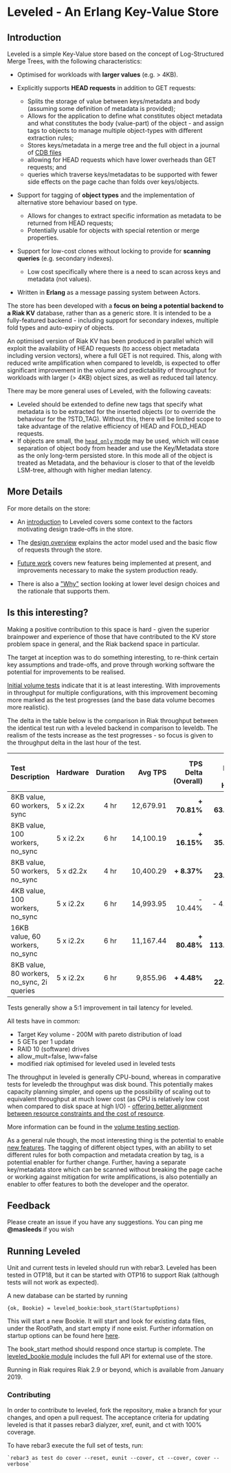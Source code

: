 # Leveled - An Erlang Key-Value Store

## Introduction

Leveled is a simple Key-Value store based on the concept of Log-Structured Merge Trees, with the following characteristics:

- Optimised for workloads with <b>larger values</b> (e.g. > 4KB).

- Explicitly supports <b>HEAD requests</b> in addition to GET requests:
  - Splits the storage of value between keys/metadata and body (assuming some definition of metadata is provided);
  - Allows for the application to define what constitutes object metadata and what constitutes the body (value-part) of the object - and assign tags to objects to manage multiple object-types with different extraction rules;
  - Stores keys/metadata in a merge tree and the full object in a journal of [CDB files](https://en.wikipedia.org/wiki/Cdb_(software))
  - allowing for HEAD requests which have lower overheads than GET requests; and
  - queries which traverse keys/metadatas to be supported with fewer side effects on the page cache than folds over keys/objects.

- Support for tagging of <b>object types</b> and the implementation of alternative store behaviour based on type.
  - Allows for changes to extract specific information as metadata to be returned from HEAD requests;
  - Potentially usable for objects with special retention or merge properties.

- Support for low-cost clones without locking to provide for <b>scanning queries</b> (e.g. secondary indexes).
  - Low cost specifically where there is a need to scan across keys and metadata (not values).

- Written in <b>Erlang</b> as a message passing system between Actors.

The store has been developed with a <b>focus on being a potential backend to a Riak KV</b> database, rather than as a generic store.  It is intended to be a fully-featured backend - including support for secondary indexes, multiple fold types and auto-expiry of objects.

An optimised version of Riak KV has been produced in parallel which will exploit the availability of HEAD requests (to access object metadata including version vectors), where a full GET is not required.  This, along with reduced write amplification when compared to leveldb, is expected to offer significant improvement in the volume and predictability of throughput for workloads with larger (> 4KB) object sizes, as well as reduced tail latency.

There may be more general uses of Leveled, with the following caveats:
  - Leveled should be extended to define new tags that specify what metadata is to be extracted for the inserted objects (or to override the behaviour for the ?STD_TAG).  Without this, there will be limited scope to take advantage of the relative efficiency of HEAD and FOLD_HEAD requests.
  - If objects are small, the [`head_only` mode](docs/STARTUP_OPTIONS.md#head-only) may be used, which will cease separation of object body from header and use the Key/Metadata store as the only long-term persisted store.  In this mode all of the object is treated as Metadata, and the behaviour is closer to that of the leveldb LSM-tree, although with higher median latency.

## More Details

For more details on the store:

- An [introduction](docs/INTRO.md) to Leveled covers some context to the factors motivating design trade-offs in the store.

- The [design overview](docs/DESIGN.md) explains the actor model used and the basic flow of requests through the store.

- [Future work](docs/FUTURE.md) covers new features being implemented at present, and improvements necessary to make the system production ready.

- There is also a ["Why"](docs/WHY.md) section looking at lower level design choices and the rationale that supports them.

## Is this interesting?

Making a positive contribution to this space is hard - given the superior brainpower and experience of those that have contributed to the KV store problem space in general, and the Riak backend space in particular.

The target at inception was to do something interesting, to re-think certain key assumptions and trade-offs, and prove through working software the potential for improvements to be realised.

[Initial volume tests](docs/VOLUME.md) indicate that it is at least interesting.  With improvements in throughput for multiple configurations, with this improvement becoming more marked as the test progresses (and the base data volume becomes more realistic).  

The delta in the table below  is the comparison in Riak throughput between the identical test run with a leveled backend in comparison to leveldb.  The realism of the tests increase as the test progresses - so focus is given to the throughput delta in the last hour of the test.

Test Description                  | Hardware     | Duration |Avg TPS    | TPS Delta (Overall)  | TPS Delta (Last Hour)
:---------------------------------|:-------------|:--------:|----------:|-----------------:|-------------------:
8KB value, 60 workers, sync       | 5 x i2.2x    | 4 hr     | 12,679.91 | <b>+ 70.81%</b>  | <b>+ 63.99%</b>
8KB value, 100 workers, no_sync   | 5 x i2.2x    | 6 hr     | 14,100.19 | <b>+ 16.15%</b>  | <b>+ 35.92%</b>
8KB value, 50 workers, no_sync    | 5 x d2.2x    | 4 hr     | 10,400.29 | <b>+  8.37%</b>  | <b>+ 23.51%</b>
4KB value, 100 workers, no_sync   | 5 x i2.2x    | 6 hr     | 14,993.95 | - 10.44%  | - 4.48%
16KB value, 60 workers, no_sync   | 5 x i2.2x    | 6 hr     | 11,167.44 | <b>+ 80.48%</b>  | <b>+ 113.55%</b>
8KB value, 80 workers, no_sync, 2i queries | 5 x i2.2x | 6 hr | 9,855.96 | <b>+ 4.48%</b> | <b>+ 22.36%</b>

Tests generally show a 5:1 improvement in tail latency for leveled.

All tests have in common:

- Target Key volume - 200M with pareto distribution of load
- 5 GETs per 1 update
- RAID 10 (software) drives
- allow_mult=false, lww=false
- modified riak optimised for leveled used in leveled tests

The throughput in leveled is generally CPU-bound, whereas in comparative tests for leveledb the throughput was disk bound.  This potentially makes capacity planning simpler, and opens up the possibility of scaling out to equivalent throughput at much lower cost (as CPU is relatively low cost when compared to disk space at high I/O) - [offering better alignment between resource constraints and the cost of resource](docs/INTRO.md).

More information can be found in the [volume testing section](docs/VOLUME.md).

As a general rule though, the most interesting thing is the potential to enable [new features](docs/FUTURE.md).  The tagging of different object types, with an ability to set different rules for both compaction and metadata creation by tag, is a potential enabler for further change.   Further, having a separate key/metadata store which can be scanned without breaking the page cache or working against mitigation for write amplifications, is also potentially an enabler to offer features to both the developer and the operator.

## Feedback

Please create an issue if you have any suggestions.  You can ping me <b>@masleeds</b> if you wish

## Running Leveled

Unit and current tests in leveled should run with rebar3.  Leveled has been tested in OTP18, but it can be started with OTP16 to support Riak (although tests will not work as expected).  

A new database can be started by running

```
{ok, Bookie} = leveled_bookie:book_start(StartupOptions)   
```

This will start a new Bookie.  It will start and look for existing data files, under the RootPath, and start empty if none exist.  Further information on startup options can be found here [here](docs/STARTUP_OPTIONS.md).

The book_start method should respond once startup is complete.  The [leveled_bookie module](src/leveled_bookie.erl) includes the full API for external use of the store.

Running in Riak requires Riak 2.9 or beyond, which is available from January 2019.

### Contributing

In order to contribute to leveled, fork the repository, make a branch
for your changes, and open a pull request. The acceptance criteria for
updating leveled is that it passes rebar3 dialyzer, xref, eunit, and
ct with 100% coverage.

To have rebar3 execute the full set of tests, run:

    `rebar3 as test do cover --reset, eunit --cover, ct --cover, cover --verbose`
